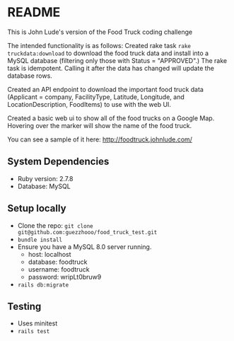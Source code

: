 # README

This is John Lude's version of the Food Truck coding challenge

The intended functionality is as follows:
Created rake task `rake truckdata:download` to download the food truck data and install
into a MySQL database (filtering only those with Status = "APPROVED".)  The rake task
is idempotent.  Calling it after the data has changed will update the database rows.

Created an API endpoint to download the important food truck data (Applicant = company,
FacilityType, Latitude, Longitude, and LocationDescription, FoodItems) to use with the web UI.

Created a basic web ui to show all of the food trucks on a Google Map. Hovering over the marker
will show the name of the food truck.

You can see a sample of it here: http://foodtruck.johnlude.com/

## System Dependencies
* Ruby version: 2.7.8
* Database: MySQL

## Setup locally
* Clone the repo: `git clone git@github.com:guezzhooo/food_truck_test.git`
* `bundle install`
* Ensure you have a MySQL 8.0 server running.
  - host: localhost
  - database: foodtruck
  - username: foodtruck
  - password: wripLt0bruw9
* `rails db:migrate`

## Testing
* Uses minitest
* `rails test`